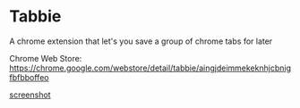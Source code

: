 # Tabbie

A chrome extension that let's you save a group of chrome tabs for later

Chrome Web Store: https://chrome.google.com/webstore/detail/tabbie/aingjdeimmekeknhjcbnigfbfbboffeo

[screenshot](store/screenshot.png)
